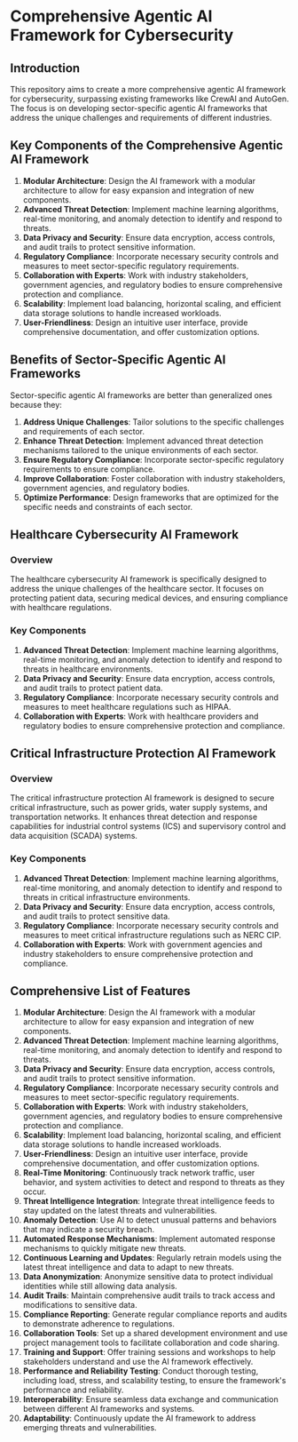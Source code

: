 # Comprehensive Agentic AI Framework for Cybersecurity

## Introduction

This repository aims to create a more comprehensive agentic AI framework for cybersecurity, surpassing existing frameworks like CrewAI and AutoGen. The focus is on developing sector-specific agentic AI frameworks that address the unique challenges and requirements of different industries.

## Key Components of the Comprehensive Agentic AI Framework

1. **Modular Architecture**: Design the AI framework with a modular architecture to allow for easy expansion and integration of new components.
2. **Advanced Threat Detection**: Implement machine learning algorithms, real-time monitoring, and anomaly detection to identify and respond to threats.
3. **Data Privacy and Security**: Ensure data encryption, access controls, and audit trails to protect sensitive information.
4. **Regulatory Compliance**: Incorporate necessary security controls and measures to meet sector-specific regulatory requirements.
5. **Collaboration with Experts**: Work with industry stakeholders, government agencies, and regulatory bodies to ensure comprehensive protection and compliance.
6. **Scalability**: Implement load balancing, horizontal scaling, and efficient data storage solutions to handle increased workloads.
7. **User-Friendliness**: Design an intuitive user interface, provide comprehensive documentation, and offer customization options.

## Benefits of Sector-Specific Agentic AI Frameworks

Sector-specific agentic AI frameworks are better than generalized ones because they:

1. **Address Unique Challenges**: Tailor solutions to the specific challenges and requirements of each sector.
2. **Enhance Threat Detection**: Implement advanced threat detection mechanisms tailored to the unique environments of each sector.
3. **Ensure Regulatory Compliance**: Incorporate sector-specific regulatory requirements to ensure compliance.
4. **Improve Collaboration**: Foster collaboration with industry stakeholders, government agencies, and regulatory bodies.
5. **Optimize Performance**: Design frameworks that are optimized for the specific needs and constraints of each sector.

## Healthcare Cybersecurity AI Framework

### Overview

The healthcare cybersecurity AI framework is specifically designed to address the unique challenges of the healthcare sector. It focuses on protecting patient data, securing medical devices, and ensuring compliance with healthcare regulations.

### Key Components

1. **Advanced Threat Detection**: Implement machine learning algorithms, real-time monitoring, and anomaly detection to identify and respond to threats in healthcare environments.
2. **Data Privacy and Security**: Ensure data encryption, access controls, and audit trails to protect patient data.
3. **Regulatory Compliance**: Incorporate necessary security controls and measures to meet healthcare regulations such as HIPAA.
4. **Collaboration with Experts**: Work with healthcare providers and regulatory bodies to ensure comprehensive protection and compliance.

## Critical Infrastructure Protection AI Framework

### Overview

The critical infrastructure protection AI framework is designed to secure critical infrastructure, such as power grids, water supply systems, and transportation networks. It enhances threat detection and response capabilities for industrial control systems (ICS) and supervisory control and data acquisition (SCADA) systems.

### Key Components

1. **Advanced Threat Detection**: Implement machine learning algorithms, real-time monitoring, and anomaly detection to identify and respond to threats in critical infrastructure environments.
2. **Data Privacy and Security**: Ensure data encryption, access controls, and audit trails to protect sensitive data.
3. **Regulatory Compliance**: Incorporate necessary security controls and measures to meet critical infrastructure regulations such as NERC CIP.
4. **Collaboration with Experts**: Work with government agencies and industry stakeholders to ensure comprehensive protection and compliance.

## Comprehensive List of Features

1. **Modular Architecture**: Design the AI framework with a modular architecture to allow for easy expansion and integration of new components.
2. **Advanced Threat Detection**: Implement machine learning algorithms, real-time monitoring, and anomaly detection to identify and respond to threats.
3. **Data Privacy and Security**: Ensure data encryption, access controls, and audit trails to protect sensitive information.
4. **Regulatory Compliance**: Incorporate necessary security controls and measures to meet sector-specific regulatory requirements.
5. **Collaboration with Experts**: Work with industry stakeholders, government agencies, and regulatory bodies to ensure comprehensive protection and compliance.
6. **Scalability**: Implement load balancing, horizontal scaling, and efficient data storage solutions to handle increased workloads.
7. **User-Friendliness**: Design an intuitive user interface, provide comprehensive documentation, and offer customization options.
8. **Real-Time Monitoring**: Continuously track network traffic, user behavior, and system activities to detect and respond to threats as they occur.
9. **Threat Intelligence Integration**: Integrate threat intelligence feeds to stay updated on the latest threats and vulnerabilities.
10. **Anomaly Detection**: Use AI to detect unusual patterns and behaviors that may indicate a security breach.
11. **Automated Response Mechanisms**: Implement automated response mechanisms to quickly mitigate new threats.
12. **Continuous Learning and Updates**: Regularly retrain models using the latest threat intelligence and data to adapt to new threats.
13. **Data Anonymization**: Anonymize sensitive data to protect individual identities while still allowing data analysis.
14. **Audit Trails**: Maintain comprehensive audit trails to track access and modifications to sensitive data.
15. **Compliance Reporting**: Generate regular compliance reports and audits to demonstrate adherence to regulations.
16. **Collaboration Tools**: Set up a shared development environment and use project management tools to facilitate collaboration and code sharing.
17. **Training and Support**: Offer training sessions and workshops to help stakeholders understand and use the AI framework effectively.
18. **Performance and Reliability Testing**: Conduct thorough testing, including load, stress, and scalability testing, to ensure the framework's performance and reliability.
19. **Interoperability**: Ensure seamless data exchange and communication between different AI frameworks and systems.
20. **Adaptability**: Continuously update the AI framework to address emerging threats and vulnerabilities.
